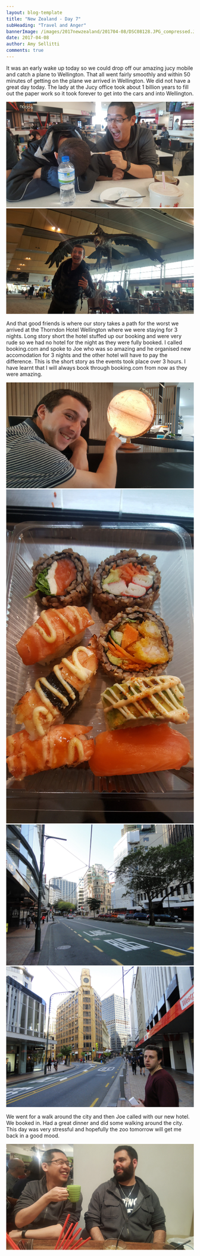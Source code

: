 ```yaml
---
layout: blog-template
title: "New Zealand - Day 7"
subHeading: "Travel and Anger"
bannerImage: /images/2017newzealand/201704-08/DSC08128.JPG_compressed.JPEG
date: 2017-04-08
author: Amy Sellitti
comments: true
---
```

It was an early wake up today so we could drop off our amazing jucy mobile and catch a plane to Wellington. That all went fairly smoothly and within 50 minutes of getting on the plane we arrived in Wellington. We did not have a great day today. The lady at the Jucy office took about 1 billion years to fill out the paper work so it took forever to get into the cars and into Wellington.

<div class="center-image"><img src="/images/2017newzealand/201704-08/20170408_092235.jpg_compressed.JPEG" /></div>
<div class="center-image"><img src="/images/2017newzealand/201704-08/20170408_112221.jpg_compressed.JPEG" /></div>

And that good friends is where our story takes a path for the worst we arrived at the Thorndon Hotel Wellington where we were staying for 3 nights. Long story short the hotel stuffed up our booking and were very rude so we had no hotel for the night as they were fully booked. I called booking.com and spoke to Joe who was so amazing and he organised new accomodation for 3 nights and the other hotel will have to pay the difference. This is the short story as the events took place over 3 hours. I have learnt that I will always book through booking.com from now as they were amazing.

<div class="center-image"><img src="/images/2017newzealand/201704-08/20170408_134139.jpg_compressed.JPEG" /></div>
<div class="center-image"><img src="/images/2017newzealand/201704-08/20170408_151514.jpg_compressed.JPEG" /></div>
<div class="center-image"><img src="/images/2017newzealand/201704-08/DSC08128.JPG_compressed.JPEG" /></div>
<div class="center-image"><img src="/images/2017newzealand/201704-08/DSC08129.JPG_compressed.JPEG" /></div>

We went for a walk around the city and then Joe called with our new hotel. We booked in. Had a great dinner and did some walking around the city. This day was very stressful and hopefully the zoo tomorrow will get me back in a good mood. 

<div class="center-image"><img src="/images/2017newzealand/201704-08/20170408_193839.jpg_compressed.JPEG" /></div>
